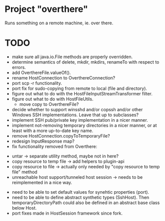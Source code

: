 # Project "overthere"
Runs something on a remote machine, ie. over there.

# TODO
* make sure all java.io.File methods are properly overridden.
* determine semantics of delete, mkdir, mkdirs, renameTo with respect to errors.
* add OverthereFile.valueOf().
* rename HostConnection to OverthereConnection?
* port scp -r functionality.
* port fix for sudo-copying from remote to local (file and directory).
* figure out what to do with the HostFileInputStreamTransformer filter.
* figure out what to do with HostFileUtils.
  * move copy to OverthereFile?
* decide whether to support winsshd and/or copssh and/or other Windows SSH implementations. Leave that up to subclasses?
* implement SSH pub/private key implementation in a nicer manner.
* implement not-removing temporary directories in a nicer manner, or at least with a more up-to-date key name.
* remove HostConnection.copyToTemporaryFile?
* redesign InputResponse map?
* fix functionality removed from Overthere:
 - untar -> separate utility method, maybe not in here?
 - copy resource to temp file -> add helpers to plugin-api
 - copy resource to file -> actually only needed by "copy resource to temp file" method
 - unreachable host support/tunneled host session -> needs to be reimplemented in a nice way.
* need to be able to set default values for synehtic properties (port).
* need to be able to define abstract synthetic types (SshHost). Then temporaryDirectoryPath could also be defined in an abstract base class below Host.
* port fixes made in HostSession framework since fork.
